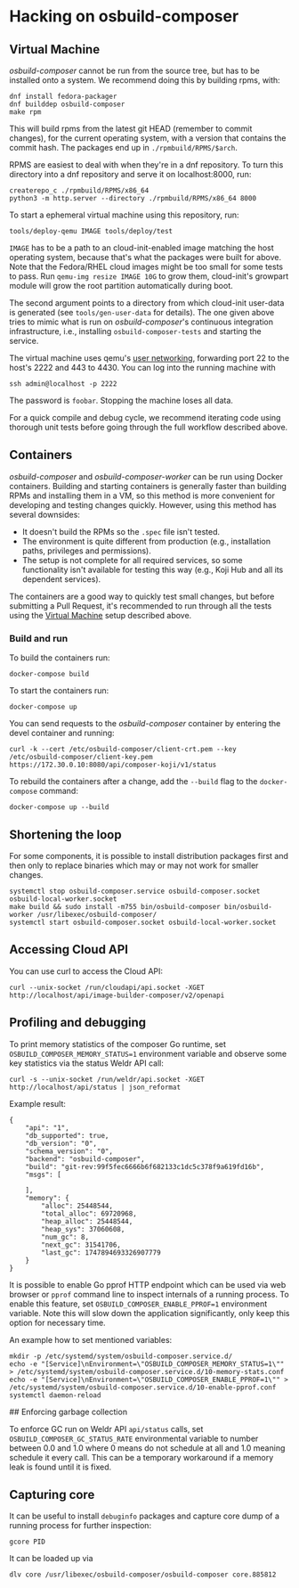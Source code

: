 # Hacking on osbuild-composer

## Virtual Machine

*osbuild-composer* cannot be run from the source tree, but has to be installed
onto a system. We recommend doing this by building rpms, with:

```
dnf install fedora-packager
dnf builddep osbuild-composer
make rpm
```

This will build rpms from the latest git HEAD (remember to commit changes), for
the current operating system, with a version that contains the commit hash. The
packages end up in `./rpmbuild/RPMS/$arch`.

RPMS are easiest to deal with when they're in a dnf repository. To turn this
directory into a dnf repository and serve it on localhost:8000, run:

```
createrepo_c ./rpmbuild/RPMS/x86_64
python3 -m http.server --directory ./rpmbuild/RPMS/x86_64 8000
```

To start a ephemeral virtual machine using this repository, run:

```
tools/deploy-qemu IMAGE tools/deploy/test
```

`IMAGE` has to be a path to an cloud-init-enabled image matching the host
operating system, because that's what the packages were built for above.
Note that the Fedora/RHEL cloud images might be too small for some tests
to pass. Run `qemu-img resize IMAGE 10G` to grow them, cloud-init's growpart
module will grow the root partition automatically during boot. 

The second argument points to a directory from which cloud-init user-data is
generated (see `tools/gen-user-data` for details). The one given above tries to
mimic what is run on *osbuild-composer*'s continuous integration
infrastructure, i.e., installing `osbuild-composer-tests` and starting the
service.

The virtual machine uses qemu's [user networking](https://wiki.qemu.org/Documentation/Networking#User_Networking_.28SLIRP.29), forwarding port 22 to
the host's 2222 and 443 to 4430. You can log into the running machine with

```
ssh admin@localhost -p 2222
```

The password is `foobar`. Stopping the machine loses all data.

For a quick compile and debug cycle, we recommend iterating code using thorough
unit tests before going through the full workflow described above.

## Containers

*osbuild-composer* and *osbuild-composer-worker* can be run using Docker
containers. Building and starting containers is generally faster than building
RPMs and installing them in a VM, so this method is more convenient for
developing and testing changes quickly. However, using this method has several
downsides:
- It doesn't build the RPMs so the `.spec` file isn't tested.
- The environment is quite different from production (e.g., installation paths,
  privileges and permissions).
- The setup is not complete for all required services, so some functionality
  isn't available for testing this way (e.g., Koji Hub and all its dependent
  services).

The containers are a good way to quickly test small changes, but before
submitting a Pull Request, it's recommended to run through all the tests using
the [Virtual Machine](#virtual-machine) setup described above.

### Build and run

To build the containers run:

```
docker-compose build
```

To start the containers run:

```
docker-compose up
```

You can send requests to the *osbuild-composer* container by entering the devel
container and running:

```
curl -k --cert /etc/osbuild-composer/client-crt.pem --key /etc/osbuild-composer/client-key.pem https://172.30.0.10:8080/api/composer-koji/v1/status
```

To rebuild the containers after a change, add the `--build` flag to the `docker-compose` command:

```
docker-compose up --build
```

## Shortening the loop

For some components, it is possible to install distribution packages first and then only to replace binaries which may or may not work for smaller changes.

```
systemctl stop osbuild-composer.service osbuild-composer.socket osbuild-local-worker.socket
make build && sudo install -m755 bin/osbuild-composer bin/osbuild-worker /usr/libexec/osbuild-composer/
systemctl start osbuild-composer.socket osbuild-local-worker.socket
```

## Accessing Cloud API

You can use curl to access the Cloud API:

```
curl --unix-socket /run/cloudapi/api.socket -XGET http://localhost/api/image-builder-composer/v2/openapi
```

## Profiling and debugging

To print memory statistics of the composer Go runtime, set `OSBUILD_COMPOSER_MEMORY_STATUS=1` environment variable and observe some key statistics via the status Weldr API call:

```
curl -s --unix-socket /run/weldr/api.socket -XGET http://localhost/api/status | json_reformat
```

Example result:

```
{
    "api": "1",
    "db_supported": true,
    "db_version": "0",
    "schema_version": "0",
    "backend": "osbuild-composer",
    "build": "git-rev:99f5fec6666b6f682133c1dc5c378f9a619fd16b",
    "msgs": [

    ],
    "memory": {
        "alloc": 25448544,
        "total_alloc": 69720968,
        "heap_alloc": 25448544,
        "heap_sys": 37060608,
        "num_gc": 8,
        "next_gc": 31541706,
        "last_gc": 1747894693326907779
    }
}
```

It is possible to enable Go pprof HTTP endpoint which can be used via web browser or `pprof` command line to inspect internals of a running process. To enable this feature, set `OSBUILD_COMPOSER_ENABLE_PPROF=1` environment variable. Note this will slow down the application significantly, only keep this option for necessary time.

An example how to set mentioned variables:

```
mkdir -p /etc/systemd/system/osbuild-composer.service.d/
echo -e "[Service]\nEnvironment=\"OSBUILD_COMPOSER_MEMORY_STATUS=1\"" > /etc/systemd/system/osbuild-composer.service.d/10-memory-stats.conf
echo -e "[Service]\nEnvironment=\"OSBUILD_COMPOSER_ENABLE_PPROF=1\"" > /etc/systemd/system/osbuild-composer.service.d/10-enable-pprof.conf
systemctl daemon-reload
```

## Enforcing garbage collection

To enforce GC run on Weldr API `api/status` calls, set `OSBUILD_COMPOSER_GC_STATUS_RATE` environmental variable to number between 0.0 and 1.0 where 0 means do not schedule at all and 1.0 meaning schedule it every call. This can be a temporary workaround if a memory leak is found until it is fixed.

## Capturing core

It can be useful to install `debuginfo` packages and capture core dump of a running process for further inspection:

    gcore PID

It can be loaded up via

    dlv core /usr/libexec/osbuild-composer/osbuild-composer core.885812


